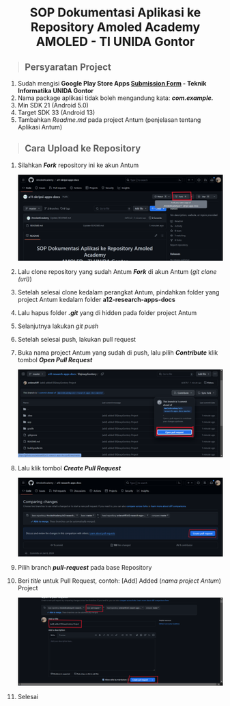 <h1 align="center">
   SOP Dokumentasi Aplikasi ke Repository Amoled Academy
<br>
   AMOLED - TI UNIDA Gontor
</h1>

> ## Persyaratan Project
1. Sudah mengisi **Google Play Store Apps [Submission Form](https://forms.gle/guLUupVRZD4GGM7B7) - Teknik Informatika UNIDA Gontor**
2. Nama package aplikasi tidak boleh mengandung kata: ***com.example.***
3. Min SDK 21 (Android 5.0)
4. Target SDK 33 (Android 13)
5. Tambahkan _Readme.md_ pada project Antum (penjelasan tentang Aplikasi Antum)

> ## Cara Upload ke Repository
1. Silahkan ***Fork*** repository ini ke akun Antum

   <img src="https://github.com/AmoledAcademy/assets/blob/main/fork.png" width="500">

2. Lalu clone repository yang sudah Antum ***Fork*** di akun Antum (_git clone (url)_)

3. Setelah selesai clone kedalam perangkat Antum, pindahkan folder yang project Antum kedalam folder **a12-research-apps-docs**

4. Lalu hapus folder ***.git*** yang di hidden pada folder project Antum

5. Selanjutnya lakukan _git push_

6. Setelah selesai push, lakukan pull request

7. Buka nama project Antum yang sudah di push, lalu pilih ***Contribute*** klik tombol ***Open Pull Request***

   <img src="https://github.com/AmoledAcademy/assets/blob/main/open%20pull%20request.png" width="500">

8. Lalu klik tombol ***Create Pull Request***

   <img src="https://github.com/AmoledAcademy/assets/blob/main/create%20pull%20request.png" width="500">

9. Pilih branch ***pull-request*** pada base Repository

10. Beri _title_ untuk Pull Request, contoh: [Add] Added (_nama project Antum_) Project
   
      <img src="https://github.com/AmoledAcademy/assets/blob/main/base%20repo.png" width="500">

11. Selesai
